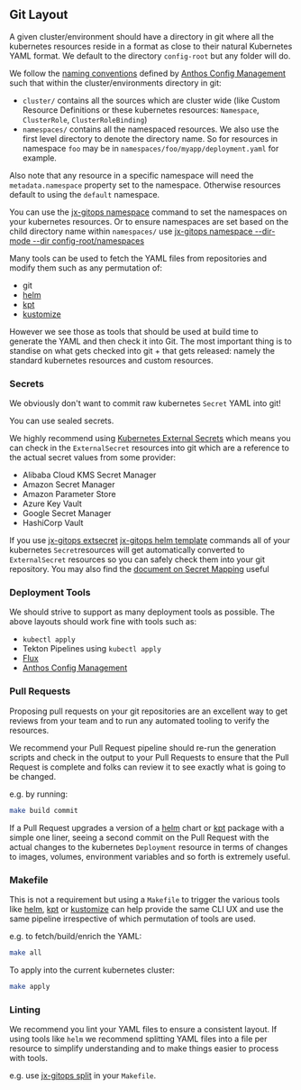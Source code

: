 ## Git Layout

A given cluster/environment should have a directory in git where all the kubernetes resources reside in a format as close to their natural Kubernetes YAML format. We default to the directory `config-root` but any folder will do. 
                                                                                                                           
We follow the [naming conventions](https://cloud.google.com/anthos-config-management/docs/concepts/repo) defined by [Anthos Config Management](https://cloud.google.com/anthos/config-management) such that within the cluster/environments directory in git:

* `cluster/`  contains all the sources which are cluster wide (like Custom Resource Definitions or these kubernetes resources: `Namespace`, `ClusterRole`, `ClusterRoleBinding`)
* `namespaces/` contains all the namespaced resources. We also use the first level directory to denote the directory name. So for resources in namespace `foo` may be in `namespaces/foo/myapp/deployment.yaml` for example.

Also note that any resource in a specific namespace will need the `metadata.namespace` property set to the namespace. Otherwise resources default to using the `default` namespace.

You can use the [jx-gitops namespace](https://github.com/jenkins-x-plugins/jx-gitops/blob/master/docs/cmd/jx-gitops_namespace.md) command to set the namespaces on your kubernetes resources. Or to ensure namespaces are set based on the child directory name within `namespaces/` use [jx-gitops namespace --dir-mode --dir config-root/namespaces](https://github.com/jenkins-x-plugins/jx-gitops/blob/master/docs/cmd/jx-gitops_namespace.md)  

  
Many tools can be used to fetch the YAML files from repositories and modify them such as any permutation of:

* git 
* [helm](https://helm.sh/) 
* [kpt](https://googlecontainertools.github.io/kpt/)
* [kustomize](https://kustomize.io/)

However we see those as tools that should be used at build time to generate the YAML and then check it into Git. The most important thing is to standise on what gets checked into git + that gets released: namely the standard kubernetes resources and custom resources.

### Secrets

We obviously don't want to commit raw kubernetes `Secret` YAML into git!

You can use sealed secrets. 

We highly recommend using [Kubernetes External Secrets](https://github.com/godaddy/kubernetes-external-secrets) which means you can check in the `ExternalSecret` resources into git which are a reference to the actual secret values from some provider:

* Alibaba Cloud KMS Secret Manager
* Amazon Secret Manager
* Amazon Parameter Store
* Azure Key Vault 
* Google Secret Manager
* HashiCorp Vault

If you use [jx-gitops extsecret](https://github.com/jenkins-x-plugins/jx-gitops/blob/master/docs/cmd/jx-gitops_extsecret.md) [jx-gitops helm template](https://github.com/jenkins-x-plugins/jx-gitops/blob/master/docs/cmd/jx-gitops_helm_template.md) commands all of your kubernetes `Secret`resources will get automatically converted to `ExternalSecret` resources so you can safely check them into your git repository. You may also find the [document on Secret Mapping](secret_mapping.md) useful


### Deployment Tools

We should strive to support as many deployment tools as possible. The above layouts should work fine with tools such as:

* `kubectl apply`
* Tekton Pipelines using `kubectl apply`
* [Flux](https://fluxcd.io/)
* [Anthos Config Management](https://cloud.google.com/anthos/config-management)
 
### Pull Requests

Proposing pull requests on your git repositories are an excellent way to get reviews from your team and to run any automated tooling to verify the resources.

We recommend your Pull Request pipeline should re-run the generation scripts and check in the output to your Pull Requests to ensure that the Pull Request is complete and folks can review it to see exactly what is going to be changed.

e.g. by running:

```bash 
make build commit
```

If a Pull Request upgrades a version of a [helm](https://helm.sh/) chart or [kpt](https://googlecontainertools.github.io/kpt/) package with a simple one liner, seeing a second commit on the Pull Request with the actual changes to the kubernetes `Deployment` resource in terms of changes to images, volumes, environment variables and so forth is extremely useful.


### Makefile

This is not a requirement but using a `Makefile` to trigger the various tools like [helm](https://helm.sh/), [kpt](https://googlecontainertools.github.io/kpt/) or [kustomize](https://kustomize.io/) can help provide the same CLI UX and use the same pipeline irrespective of which permutation of tools are used.

e.g. to fetch/build/enrich the YAML:

```bash
make all 
```

To apply into the current kubernetes cluster:

```bash
make apply 
```

### Linting

We recommend you lint your YAML files to ensure a consistent layout. If using tools like `helm` we recommend splitting YAML files into a file per resource to simplify understanding and to make things easier to process with tools. 

e.g. use [jx-gitops split](https://github.com/jenkins-x-plugins/jx-gitops/blob/master/docs/cmd/jx-gitops_split.md) in your `Makefile`.